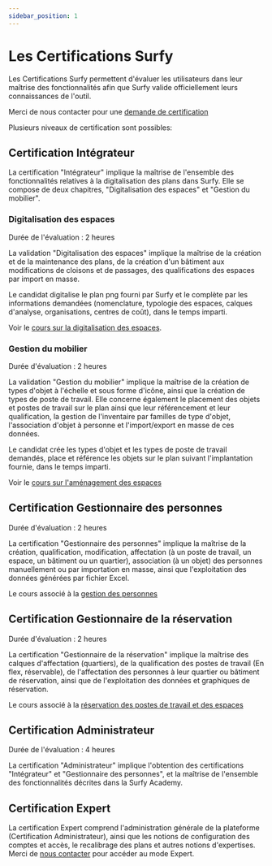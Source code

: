 ```yaml
---
sidebar_position: 1
---
```


# Les Certifications Surfy

Les Certifications Surfy permettent d'évaluer les utilisateurs dans leur maîtrise des fonctionnalités afin que Surfy valide officiellement leurs connaissances de l'outil.

Merci de nous contacter pour une [demande de certification](https://www.surfy.pro/contact)

Plusieurs niveaux de certification sont possibles:

## Certification Intégrateur

La certification "Intégrateur" implique la maîtrise de l'ensemble des fonctionnalités relatives à la digitalisation des plans dans Surfy. Elle se compose de deux chapitres, "Digitalisation des espaces" et "Gestion du mobilier".

### Digitalisation des espaces

Durée de l'évaluation : 2 heures

La validation "Digitalisation des espaces" implique la maîtrise de la création et de la maintenance des plans, de la création d'un bâtiment aux modifications de cloisons et de passages, des qualifications des espaces par import en masse.

Le candidat digitalise le plan png fourni par Surfy et le complète par les informations demandées (nomenclature, typologie des espaces, calques d'analyse, organisations, centres de coût), dans le temps imparti.

Voir le [cours sur la digitalisation des espaces](/docs/courses/digitalize/digicourse#digitaliser-un-bâtiment).


### Gestion du mobilier

Durée d'évaluation : 2 heures

La validation "Gestion du mobilier" implique la maîtrise de la création de types d'objet à l'échelle et sous forme d'icône, ainsi que la création de types de poste de travail. Elle concerne également le placement des objets et postes de travail sur le plan ainsi que leur référencement et leur qualification, la gestion de l'inventaire par familles de type d'objet, l'association d'objet à personne et l'import/export en masse de ces données.

Le candidat crée les types d'objet et les types de poste de travail demandés, place et référence les objets sur le plan suivant l'implantation fournie, dans le temps imparti.

Voir le [cours sur l'aménagement des espaces](/docs/courses/digitalize/digicourse#aménager-les-espaces)


## Certification Gestionnaire des personnes

Durée d'évaluation : 2 heures

La certification "Gestionnaire des personnes" implique la maîtrise de la création, qualification, modification, affectation (à un poste de travail, un espace, un bâtiment ou un quartier), association (à un objet) des personnes manuellement ou par importation en masse, ainsi que l'exploitation des données générées par fichier Excel.

Le cours associé à la [gestion des personnes](/docs/courses/occupy/occupycourse#affectation-des-personnes)

## Certification Gestionnaire de la réservation

Durée d'évaluation : 2 heures

La certification "Gestionnaire de la réservation" implique la maîtrise des calques d'affectation (quartiers), de la qualification des postes de travail (En flex, réservable), de l'affectation des personnes à leur quartier ou bâtiment de réservation, ainsi que de l'exploitation des données et graphiques de réservation.

Le cours associé à la [réservation des postes de travail et des espaces](/docs/courses/occupy/occupycourse#mettre-en-place-laffectation-aux-quartiers)


## Certification Administrateur

Durée de l'évaluation : 4 heures

La certification "Administrateur" implique l'obtention des certifications "Intégrateur" et "Gestionnaire des personnes", et la maîtrise de l'ensemble des fonctionnalités décrites dans la Surfy Academy.


## Certification Expert

La certification Expert comprend l'administration générale de la plateforme (Certification Administrateur), ainsi que les notions de configuration des comptes et accès, le recalibrage des plans et autres notions d'expertises. Merci de [nous contacter](https://www.surfy.pro/contact) pour accéder au mode Expert.
